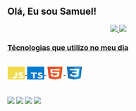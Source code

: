 ## Olá, Eu sou Samuel!

<div align="center">
  <a href="https://github.com/SamuelLopes-216">
  <img height="180em" src="https://github-readme-stats.vercel.app/api?username=SamuelLopes-216&show_icons=true&theme=dracula&include_all_commits=true&count_private=true"/>
  <img height="180em" src="https://github-readme-stats.vercel.app/api/top-langs/?username=samuelLopes-216&layout=compact&langs_count=7&theme=dracula"/>
</div>
  
 ### Técnologias que utilizo no meu dia
<div style="display: inline_block"><br>
  <img align="center" alt="Samuel-Js" height="30" width="40" src="https://raw.githubusercontent.com/devicons/devicon/master/icons/javascript/javascript-plain.svg">
  <img align="center" alt="Samuel-Ts" height="30" width="40" src="https://raw.githubusercontent.com/devicons/devicon/master/icons/typescript/typescript-plain.svg">
  <img align="center" alt="Samuel-HTML" height="30" width="40" src="https://raw.githubusercontent.com/devicons/devicon/master/icons/html5/html5-original.svg">
  <img align="center" alt="Samuel-CSS" height="30" width="40" src="https://raw.githubusercontent.com/devicons/devicon/master/icons/css3/css3-original.svg">
</div>
  
  #
 
<div> 
<a href="https://instagram.com/samuel_lopes216" target="_blank"><img src="https://img.shields.io/badge/-Instagram-%23E4405F?style=for-the-badge&logo=instagram&logoColor=white" target="_blank"></a>
  <a href = "mailto:samuellopesanacleto215@gmail.com"><img src="https://img.shields.io/badge/-Gmail-%23333?style=for-the-badge&logo=gmail&logoColor=white" target="_blank"></a>
  <a href="https://www.linkedin.com/in/samuellopes216/" target="_blank"><img src="https://img.shields.io/badge/-LinkedIn-%230077B5?style=for-the-badge&logo=linkedin&logoColor=white" target="_blank"></a> 
   <a href="https://wa.me/+5511998995983?text=Ol%C3%A1" target="_blank">
<img src="https://img.shields.io/badge/WhatsApp-25D366?style=for-the-badge&logo=whatsapp&logoColor=white" target="_blank"></a>  
  
  
